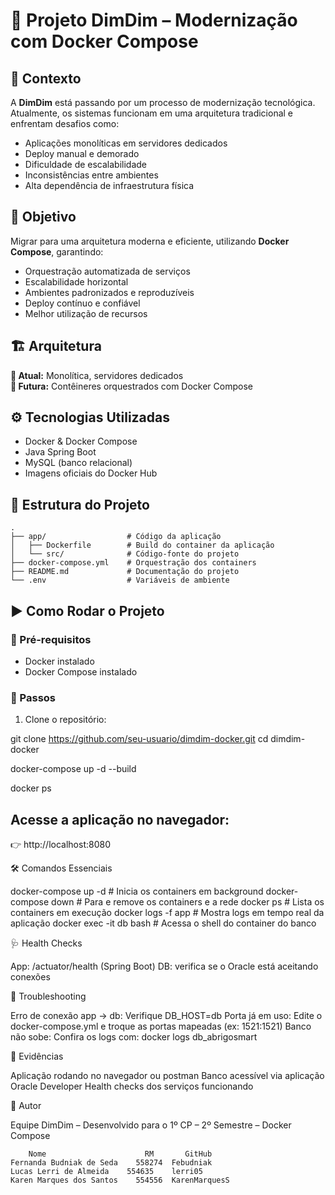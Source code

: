 # 🚀 Projeto DimDim – Modernização com Docker Compose

## 📌 Contexto
A **DimDim** está passando por um processo de modernização tecnológica.  
Atualmente, os sistemas funcionam em uma arquitetura tradicional e enfrentam desafios como:  

- Aplicações monolíticas em servidores dedicados  
- Deploy manual e demorado  
- Dificuldade de escalabilidade  
- Inconsistências entre ambientes  
- Alta dependência de infraestrutura física  

## 🎯 Objetivo
Migrar para uma arquitetura moderna e eficiente, utilizando **Docker Compose**, garantindo:  

- Orquestração automatizada de serviços  
- Escalabilidade horizontal  
- Ambientes padronizados e reproduzíveis  
- Deploy contínuo e confiável  
- Melhor utilização de recursos  

## 🏗️ Arquitetura
**🔹 Atual:** Monolítica, servidores dedicados  
**🔹 Futura:** Contêineres orquestrados com Docker Compose  

## ⚙️ Tecnologias Utilizadas
- Docker & Docker Compose  
- Java Spring Boot  
- MySQL (banco relacional)  
- Imagens oficiais do Docker Hub  

## 📂 Estrutura do Projeto
```plaintext
.
├── app/                  # Código da aplicação
│   ├── Dockerfile        # Build do container da aplicação
│   └── src/              # Código-fonte do projeto
├── docker-compose.yml    # Orquestração dos containers
├── README.md             # Documentação do projeto
└── .env                  # Variáveis de ambiente
```

## ▶️ Como Rodar o Projeto

### 🔹 Pré-requisitos
- Docker instalado  
- Docker Compose instalado  

### 🔹 Passos
1. Clone o repositório:

git clone https://github.com/seu-usuario/dimdim-docker.git
cd dimdim-docker

docker-compose up -d --build

docker ps

## Acesse a aplicação no navegador:
👉 http://localhost:8080

🛠️ Comandos Essenciais

  docker-compose up -d         # Inicia os containers em background
  docker-compose down          # Para e remove os containers e a rede
  docker ps                    # Lista os containers em execução
  docker logs -f app           # Mostra logs em tempo real da aplicação
  docker exec -it db bash      # Acessa o shell do container do banco

🩺 Health Checks

  App: /actuator/health (Spring Boot)
  DB: verifica se o Oracle está aceitando conexões

🚨 Troubleshooting

  Erro de conexão app → db: Verifique DB_HOST=db
  Porta já em uso: Edite o docker-compose.yml e troque as portas mapeadas (ex: 1521:1521)
  Banco não sobe: Confira os logs com: docker logs db_abrigosmart

🎥 Evidências

  Aplicação rodando no navegador ou postman
  Banco acessível via aplicação Oracle Developer
  Health checks dos serviços funcionando

👤 Autor

Equipe DimDim – Desenvolvido para o 1º CP – 2º Semestre – Docker Compose

        Nome	                  RM	   GitHub
    Fernanda Budniak de Seda	558274	Febudniak
    Lucas Lerri de Almeida	  554635	lerri05
    Karen Marques dos Santos	554556	KarenMarquesS

